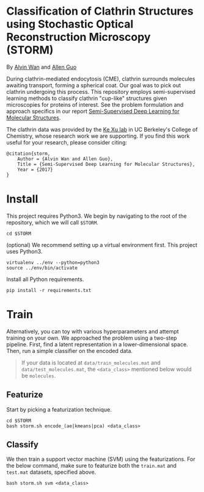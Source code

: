 # Classification of Clathrin Structures using Stochastic Optical Reconstruction Microscopy (STORM)

By [Alvin Wan](http://alvinwan.com) and [Allen Guo](http://aguo.us)

During clathrin-mediated endocytosis (CME), clathrin surrounds molecules awaiting transport, forming a spherical coat. Our goal was to pick out clathrin undergoing this process. This repository employs semi-supervised learning methods to classify clathrin "cup-like" structures given microscopies for proteins of interest. See the problem formulation and approach specifics in our report [Semi-Supervised Deep Learning for Molecular Structures](https://github.com/alvinwan/storm/blob/master/storm.pdf).

The clathrin data was provided by the [Ke Xu lab](http://www.cchem.berkeley.edu/xuklab/) in UC Berkeley's College of Chemistry, whose research work we are supporting. If you find this work useful for your research, please consider citing:

```
@citation{storm,
    Author = {Alvin Wan and Allen Guo},
    Title = {Semi-Supervised Deep Learning for Molecular Structures},
    Year = {2017}
}
```

# Install

This project requires Python3. We begin by navigating to the root of the repository, which we will call `$STORM`.

    cd $STORM
    
(optional) We recommend setting up a virtual environment first. This project uses Python3.

    virtualenv ../env --python=python3
    source ../env/bin/activate

Install all Python requirements.

    pip install -r requirements.txt

# Train

Alternatively, you can toy with various hyperparameters and attempt training on your own. We approached the problem using a two-step pipeline. First, find a latent representation in a lower-dimensional space. Then, run a simple classifier on the encoded data.

> If your data is located at `data/train_molecules.mat` and `data/test_molecules.mat`, the `<data_class>` mentioned below would be `molecules`.

## Featurize

Start by picking a featurization technique.

    cd $STORM
    bash storm.sh encode_(ae|kmeans|pca) <data_class>
    
## Classify

We then train a support vector machine (SVM) using the featurizations. For the below command, make sure to featurize both the `train.mat` and `test.mat` datasets, specified above.

    bash storm.sh svm <data_class>
